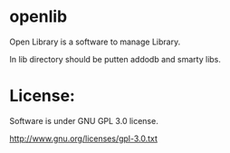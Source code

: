 openlib
=======

Open Library is a software to manage Library.

In lib directory should be putten addodb and smarty libs.

License: 
=======

Software is under GNU GPL 3.0 license.

http://www.gnu.org/licenses/gpl-3.0.txt


